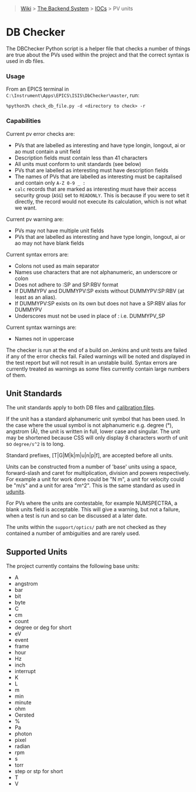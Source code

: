 > [Wiki](Home) > [The Backend System](The-Backend-System) > [IOCs](IOCs) > PV units

DB Checker
===============

The DBChecker Python script is a helper file that checks a number of things are true about the PVs used within the project and that the correct syntax is used in db files.

### Usage

From an EPICS terminal in `C:\Instrument\Apps\EPICS\ISIS\DbChecker\master`, run:
```
%python3% check_db_file.py -d <directory to check> -r
```

### Capabilities

Current pv error checks are:

- PVs that are labelled as interesting and have type longin, longout, ai or ao must contain a unit field
- Description fields must contain less than 41 characters
- All units must conform to unit standards (see below)
- PVs that are labelled as interesting must have description fields
- The names of PVs that are labelled as interesting must be capitalised and contain only `A-Z 0-9 _ :`
- `calc` records that are marked as interesting must have their access security group (`ASG`) set to `READONLY`. This is because if you were to set it directly, the record would not execute its calculation, which is not what we want.

Current pv warning are:

- PVs may not have multiple unit fields
- PVs that are labelled as interesting and have type longin, longout, ai or ao may not have blank fields

Current syntax errors are:

- Colons not used as main separator
- Names use characters that are not alphanumeric, an underscore or colon
- Does not adhere to :SP and SP:RBV format
- If DUMMYPV and DUMMYPV:SP exists without DUMMYPV:SP:RBV (at least as an alias).
- If DUMMYPV:SP exists on its own but does not have a SP:RBV alias for DUMMYPV
- Underscores must not be used in place of : i.e. DUMMYPV_SP

Current syntax warnings are:

- Names not in uppercase



The checker is run at the end of a build on Jenkins and unit tests are failed if any of the error checks fail. Failed warnings will be noted and displayed in the test report but will not result in an unstable build. Syntax errors are currently treated as warnings as some files currently contain large numbers of them.

Unit Standards
--------------

The unit standards apply to both DB files and [calibration files](Calibration-Files).

If the unit has a standard alphanumeric unit symbol that has been used. In the case where the usual symbol is not alphanumeric e.g. degree (°), angstrom (Å), the unit is written in full, lower case and singular. The unit may be shortened because CSS will only display 8 characters worth of unit so `degree/s^2` is to long.

Standard prefixes, [T|G|M|k|m|u|n|p|f], are accepted before all units.

Units can be constructed from a number of 'base' units using a space, forward-slash and caret for multiplication, division and powers respectively. For example a unit for work done could be "N m", a unit for velocity could be "m/s" and a unit for area "m^2". This is the same standard as used in [udunits](http://linux.die.net/man/3/udunits).

For PVs where the units are contestable, for example NUMSPECTRA, a blank units field is acceptable. This will give a warning, but not a failure, when a test is run and so can be discussed at a later date.

The units within the `support/optics/` path are not checked as they contained a number of ambiguities and are rarely used.

Supported Units
---------------

The project currently contains the following base units:

* A
* angstrom
* bar
* bit
* byte
* C
* cm
* count
* degree or deg for short
* eV
* event
* frame
* hour
* Hz
* inch
* interrupt
* K
* L
* m
* min
* minute
* ohm
* Oersted
* %
* Pa
* photon
* pixel
* radian
* rpm
* s
* torr
* step or stp for short
* T
* V
